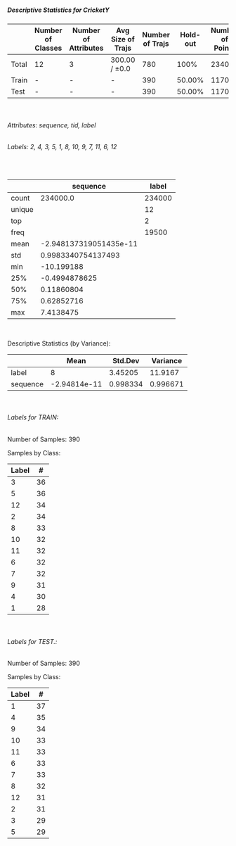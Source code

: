 ##### Descriptive Statistics for CricketY


|       |   Number of Classes |   Number of Attributes |   Avg Size of Trajs |   Number of Trajs | Hold-out   |   Number of Points |   Longest Size |   Shortest Size |
|-------|---------------------|------------------------|---------------------|-------------------|------------|--------------------|----------------|-----------------|
| Total | 12                  | 3                      | 300.00 / ±0.0       | 780               | 100%       |             234000 |            300 |             300 |
| Train | -                   | -                      | -                   | 390               | 50.00%     |             117000 |            300 |             300 |
| Test  | -                   | -                      | -                   | 390               | 50.00%     |             117000 |            300 |             300 |

&nbsp;

###### Attributes: sequence, tid, label


###### Labels: 2, 4, 3, 5, 1, 8, 10, 9, 7, 11, 6, 12

&nbsp;

|        | sequence               | label   |
|--------|------------------------|---------|
| count  | 234000.0               | 234000  |
| unique |                        | 12      |
| top    |                        | 2       |
| freq   |                        | 19500   |
| mean   | -2.948137319051435e-11 |         |
| std    | 0.9983340754137493     |         |
| min    | -10.199188             |         |
| 25%    | -0.4994878625          |         |
| 50%    | 0.11860804             |         |
| 75%    | 0.62852716             |         |
| max    | 7.4138475              |         |

&nbsp;

Descriptive Statistics (by Variance): 


|          |         Mean |   Std.Dev |   Variance |
|----------|--------------|-----------|------------|
| label    |  8           |  3.45205  |  11.9167   |
| sequence | -2.94814e-11 |  0.998334 |   0.996671 |

&nbsp;

###### Labels for TRAIN:


Number of Samples: 390
Samples by Class:
|   Label |   # |
|---------|-----|
|       3 |  36 |
|       5 |  36 |
|      12 |  34 |
|       2 |  34 |
|       8 |  33 |
|      10 |  32 |
|      11 |  32 |
|       6 |  32 |
|       7 |  32 |
|       9 |  31 |
|       4 |  30 |
|       1 |  28 |

&nbsp;

###### Labels for TEST.:


Number of Samples: 390
Samples by Class:
|   Label |   # |
|---------|-----|
|       1 |  37 |
|       4 |  35 |
|       9 |  34 |
|      10 |  33 |
|      11 |  33 |
|       6 |  33 |
|       7 |  33 |
|       8 |  32 |
|      12 |  31 |
|       2 |  31 |
|       3 |  29 |
|       5 |  29 |